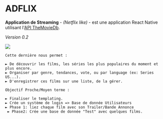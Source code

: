 # **ADFLIX**

**Application de Streaming** - *(Netflix like)* - est une application React Native utilisant l'[API TheMovieDb](https://www.themoviedb.org/). 


*Version 0.2*

![](https://media.giphy.com/media/YSApS8PESC8EGKQmE3/giphy.gif)

```
Cette dernière nous permet :

► De découvrir les films, les séries les plus populaires du moment et plus encore.
► Organiser par genre, tendances, vote, ou par language (ex: Series US...).
► D'enregistrer ces films sur une liste, de la gérer.

Objectif Proche/Moyen terme :

► Finaliser le templating.
► Crée un système de login => Base de donnée Utilisateurs
► Phase 1: liez chaque film avec son Trailer/Bande Annonce
 ► Phase2: Crée une base de donnée "Test" avec quelques films.

```